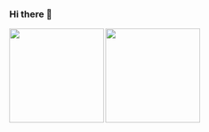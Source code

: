 ### Hi there 👋

<!--
**yapatta/yapatta** is a ✨ _special_ ✨ repository because its `README.md` (this file) appears on your GitHub profile.

Here are some ideas to get you started:

- 🔭 I’m currently working on ...
- 🌱 I’m currently learning ...
- 👯 I’m looking to collaborate on ...
- 🤔 I’m looking for help with ...
- 💬 Ask me about ...
- 📫 How to reach me: ...
- 😄 Pronouns: ...
- ⚡ Fun fact: ...
-->

<a href="https://github.com/yapatta">
  <img align="left" height="170px" src="https://github-readme-stats.vercel.app/api?username=yapatta&count_private=true&show_icons=true" />
</a>
<a href="https://github.com/yapatta">
  <img align="left" height="170px" src="https://github-readme-stats.vercel.app/api/top-langs/?username=yapatta&count_private=true&show_icons=true&layout=compact" />
</a>
